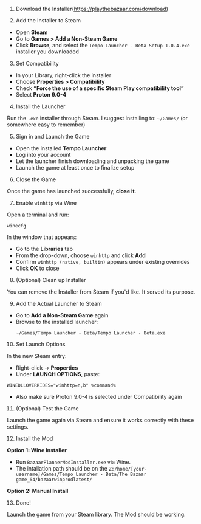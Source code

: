1. Download the Installer(https://playthebazaar.com/download)

2. Add the Installer to Steam

- Open **Steam**
- Go to **Games > Add a Non-Steam Game**
- Click **Browse**, and select the `Tempo Launcher - Beta Setup 1.0.4.exe` installer you downloaded

 3. Set Compatibility

- In your Library, right-click the installer
- Choose **Properties > Compatibility**
- Check **“Force the use of a specific Steam Play compatibility tool”**
- Select **Proton 9.0-4**

4. Install the Launcher

Run the `.exe` installer through Steam.
I suggest installing to: `~/Games/` (or somewhere easy to remember)

5. Sign in and Launch the Game

- Open the installed **Tempo Launcher**
- Log into your account
- Let the launcher finish downloading and unpacking the game
- Launch the game at least once to finalize setup

6. Close the Game

Once the game has launched successfully, **close it**.

7. Enable `winhttp` via Wine

Open a terminal and run:

```
winecfg
```

In the window that appears:

- Go to the **Libraries** tab
- From the drop-down, choose `winhttp` and click **Add**
- Confirm `winhttp (native, builtin)` appears under existing overrides
- Click **OK** to close

8. (Optional) Clean up Installer

You can remove the Installer from Steam if you'd like. It served its purpose.

9. Add the Actual Launcher to Steam

- Go to **Add a Non-Steam Game** again
- Browse to the installed launcher:
  ```
  ~/Games/Tempo Launcher - Beta/Tempo Launcher - Beta.exe
  ```

10. Set Launch Options

In the new Steam entry:

- Right-click → **Properties**
- Under **LAUNCH OPTIONS**, paste:

```
WINEDLLOVERRIDES="winhttp=n,b" %command%
```

- Also make sure Proton 9.0-4 is selected under Compatibility again

11. (Optional) Test the Game

Launch the game again via Steam and ensure it works correctly with these settings.

12. Install the Mod

**Option 1: Wine Installer**

- Run `BazaarPlannerModInstaller.exe` via Wine.
- The intallation path should be on the `Z:/home/[your-username]/Games/Tempo Launcher - Beta/The Bazaar game_64/bazaarwinprodlatest/`

**Option 2: Manual Install**

13. Done!

Launch the game from your Steam library. The Mod should be working.
